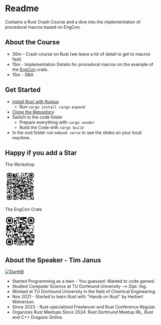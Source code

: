 # Readme

Contains a Rust Crash Course and a dive into the implementation of procedural macros based on EngCon.

## About the Course

- 30m - Crash course on Rust (we leave a lot of detail to get to macros fast)
- 15m - Implementation Details for procedural macros on the example of the [EngCon](https://crates.io/crates/engcon) crate.
- 15m - Q&A

## Get Started

- [Install Rust with Rustup](https://rustup.rs/)
  - Run `cargo install cargo-expand`
- [Clone the Repository](https://github.com/DarthB/20250228_rust_engcon_workshop)
- Switch to the code folder
  - Prepare everything with `cargo vendor`
  - Build the Code with `cargo build`
- In the root folder run `mdbook serve` to see the slides on your local machine.

## Happy if you add a Star

The Workshop

<img src="book_src/github_20250228_rust_engcon_workshop.png" width="100px" />

The EngCon Crate

<img src="book_src/github_engcon.png" width="100px" />

## About the Speaker - Tim Janus

[<img src="https://github.com/DarthB.png?size=200" alt="DarthB" width="200">](https://github.com/DarthB)

- Started Programming as a teen - You guessed: Wanted to code games!
- Studied Computer Science at TU Dortmund University --> Dipl.-Ing.
- Worked at TU Dortmund University in the field of Chemical Engineering.
- Nov 2021 - Started to learn Rust with "Hands on Rust" by Herbert Wolverson.
- Since 2023 - Rust-specialized Freelancer and Rust Conference Regular.
- Organizes Rust Meetups Since 2024: Rust Dortmund Meetup IRL, Rust and C++ Dragons Online.


